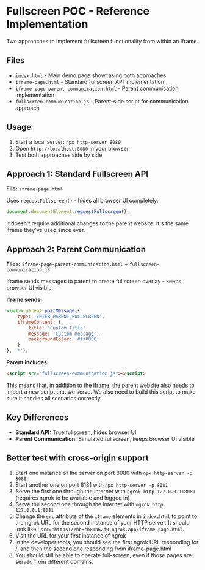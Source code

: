 # Fullscreen POC - Reference Implementation

Two approaches to implement fullscreen functionality from within an iframe.

## Files

- `index.html` - Main demo page showcasing both approaches
- `iframe-page.html` - Standard fullscreen API implementation
- `iframe-page-parent-communication.html` - Parent communication implementation
- `fullscreen-communication.js` - Parent-side script for communication approach

## Usage

1. Start a local server: `npx http-server 8080`
2. Open `http://localhost:8080` in your browser
3. Test both approaches side by side

## Approach 1: Standard Fullscreen API

**File:** `iframe-page.html`

Uses `requestFullscreen()` - hides all browser UI completely.

```javascript
document.documentElement.requestFullscreen();
```

It doesn't require additional changes to the parent website. It's the same iframe they've used since ever.

## Approach 2: Parent Communication

**Files:** `iframe-page-parent-communication.html` + `fullscreen-communication.js`

Iframe sends messages to parent to create fullscreen overlay - keeps browser UI visible.

**Iframe sends:**

```javascript
window.parent.postMessage({
    type: 'ENTER_PARENT_FULLSCREEN',
    iframeContent: {
        title: 'Custom Title',
        message: 'Custom message',
        backgroundColor: '#ff0000'
    }
}, '*');
```

**Parent includes:**

```html
<script src="fullscreen-communication.js"></script>
```

This means that, in addition to the iframe, the parent website also needs to import a new script that we serve. We also need to build this script to make sure it handles all scenarios correctly.

## Key Differences

- **Standard API:** True fullscreen, hides browser UI
- **Parent Communication:** Simulated fullscreen, keeps browser UI visible

## Better test with cross-origin support

1. Start one instance of the server on port 8080 with `npx http-server -p 8080`
2. Start another one on port 8181 with `npx http-server -p 8081`
3. Serve the first one through the internet with `ngrok http 127.0.0.1:8080` (requires ngrok to be available and logged in)
4. Serve the second one through the internet with `ngrok http 127.0.0.1:8081`
5. Change the `src` attribute of the `iframe` elements in `index.html` to point to the ngrok URL for the second instance of your HTTP server. It should look like : `src="https://bb8cb81b62d0.ngrok.app/iframe-page.html`.
6. Visit the URL for your first instance of ngrok
7. In the developer tools, you should see the first ngrok URL responding for /, and then the second one responding from iframe-page.html
8. You should still be able to operate full-screen, even if those pages are served from different domains.
